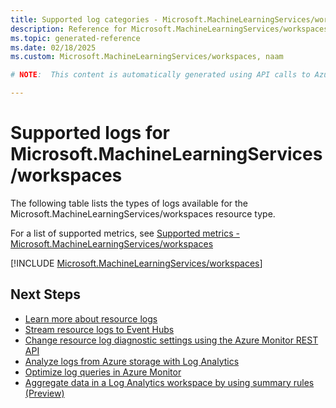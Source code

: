 ```yaml
---
title: Supported log categories - Microsoft.MachineLearningServices/workspaces
description: Reference for Microsoft.MachineLearningServices/workspaces in Azure Monitor Logs.
ms.topic: generated-reference
ms.date: 02/18/2025
ms.custom: Microsoft.MachineLearningServices/workspaces, naam

# NOTE:  This content is automatically generated using API calls to Azure. Any edits made on these files will be overwritten in the next run of the script. 

---
```





# Supported logs for Microsoft.MachineLearningServices/workspaces  
The following table lists the types of logs available for the Microsoft.MachineLearningServices/workspaces resource type.
  
  
  
For a list of supported metrics, see [Supported metrics - Microsoft.MachineLearningServices/workspaces](../supported-metrics/microsoft-machinelearningservices-workspaces-metrics.md)  
  

  
[!INCLUDE [Microsoft.MachineLearningServices/workspaces](~/reusable-content/ce-skilling/azure/includes/azure-monitor/reference/logs/microsoft-machinelearningservices-workspaces-logs-include.md)]  
  

## Next Steps

* [Learn more about resource logs](/azure/azure-monitor/essentials/platform-logs-overview)
* [Stream resource logs to Event Hubs](/azure/azure-monitor/essentials/resource-logs#send-to-azure-event-hubs)
* [Change resource log diagnostic settings using the Azure Monitor REST API](/rest/api/monitor/diagnosticsettings)
* [Analyze logs from Azure storage with Log Analytics](/azure/azure-monitor/essentials/resource-logs#send-to-log-analytics-workspace)
* [Optimize log queries in Azure Monitor](/azure/azure-monitor/logs/query-optimization)
* [Aggregate data in a Log Analytics workspace by using summary rules (Preview)](/azure/azure-monitor/logs/summary-rules)